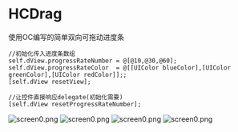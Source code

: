 # HCDrag
使用OC编写的简单双向可拖动进度条


```
//初始化传入进度条数组
self.dView.progressRateNumber = @[@10,@30,@60];
self.dView.progressRateColor  = @[[UIColor blueColor],[UIColor greenColor],[UIColor redColor]];;
[self.dView resetView];
```

```
//让控件直接响应delegate(初始化需要)
[self.dView resetProgressRateNumber];
```

![screen0.png](https://github.com/anmac/HCDrag/blob/master/SimulatorScreenShot/screen0.png)
![screen0.png](https://github.com/anmac/HCDrag/blob/master/SimulatorScreenShot/screen1.png)
![screen0.png](https://github.com/anmac/HCDrag/blob/master/SimulatorScreenShot/screen2.png)
![screen0.png](https://github.com/anmac/HCDrag/blob/master/SimulatorScreenShot/screen3.png)


